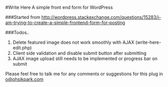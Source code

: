 #Write Here
A simple front end form for WordPress

###Started from
http://wordpress.stackexchange.com/questions/15283/i-am-trying-to-create-a-simple-frontend-form-for-posting

###Todos..

1. Delete featured image does not work smoothly with AJAX (write-here-edit.php)
2. Client side validation and disable submit button after submitting
2. AJAX image upload still needs to be implemented or progress bar on submit

Please feel free to talk me for any comments or suggestions for this plug in
o@ohsikpark.com
